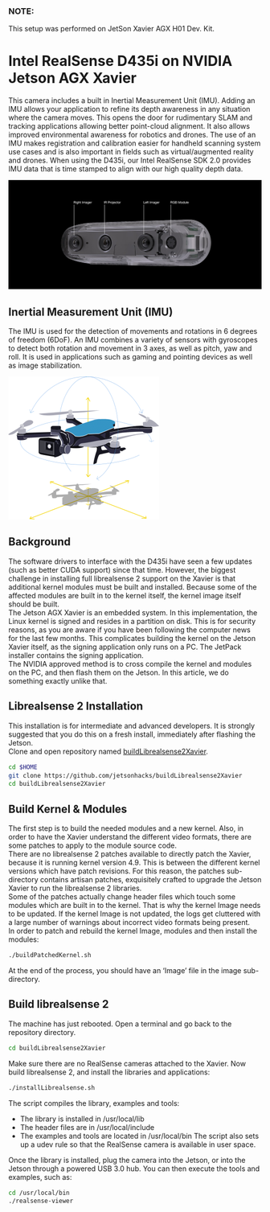 ### NOTE: 
This setup was performed on JetSon Xavier AGX H01 Dev. Kit.

# Intel RealSense D435i on NVIDIA Jetson AGX Xavier

This camera includes a built in Inertial Measurement Unit (IMU). Adding an IMU allows your application to refine its depth awareness in any situation where the camera moves. This opens the door for rudimentary SLAM and tracking applications allowing better point-cloud alignment. It also allows improved environmental awareness for robotics and drones. The use of an IMU makes registration and calibration easier for handheld scanning system use cases and is also important in fields such as virtual/augmented reality and drones. When using the D435i, our Intel RealSense SDK 2.0 provides IMU data that is time stamped to align with our high quality depth data.

![d435i](https://github.com/syedmohiuddinzia/JetsonXavierAGX-H01Kit/blob/main/3-RealSenseD435i/d435i.jpg)

## Inertial Measurement Unit (IMU)
The IMU is used for the detection of movements and rotations in 6 degrees of freedom (6DoF). An IMU combines a variety of sensors with gyroscopes to detect both rotation and movement in 3 axes, as well as pitch, yaw and roll. It is used in applications such as gaming and pointing devices as well as image stabilization.

![IMU](https://github.com/syedmohiuddinzia/JetsonXavierAGX-H01Kit/blob/main/3-RealSenseD435i/imu.png)

## Background
The software drivers to interface with the D435i have seen a few updates (such as better CUDA support) since that time. However, the biggest challenge in installing full librealsense 2 support on the Xavier is that additional kernel modules must be built and installed. Because some of the affected modules are built in to the kernel itself, the kernel image itself should be built.</br>
The Jetson AGX Xavier is an embedded system. In this implementation, the Linux kernel is signed and resides in a partition on disk. This is for security reasons, as you are aware if you have been following the computer news for the last few months. This complicates building the kernel on the Jetson Xavier itself, as the signing application only runs on a PC. The JetPack installer contains the signing application.</br>
The NVIDIA approved method is to cross compile the kernel and modules on the PC, and then flash them on the Jetson. In this article, we do something exactly unlike that.</br>

## Librealsense 2 Installation
This installation is for intermediate and advanced developers. It is strongly suggested that you do this on a fresh install, immediately after flashing the Jetson.</br>
Clone and open repository named [buildLibrealsense2Xavier](https://github.com/jetsonhacks/buildLibrealsense2Xavier).
```bash
cd $HOME
git clone https://github.com/jetsonhacks/buildLibrealsense2Xavier
cd buildLibrealsense2Xavier
```

## Build Kernel & Modules
The first step is to build the needed modules and a new kernel. Also, in order to have the Xavier understand the different video formats, there are some patches to apply to the module source code.</br>
There are no librealsense 2 patches available to directly patch the Xavier, because it is running kernel version 4.9. This is between the different kernel versions which have patch revisions. For this reason, the patches sub-directory contains artisan patches, exquisitely crafted to upgrade the Jetson Xavier to run the librealsense 2 libraries.</br>
Some of the patches actually change header files which touch some modules which are built in to the kernel. That is why the kernel Image needs to be updated. If the kernel Image is not updated, the logs get cluttered with a large number of warnings about incorrect video formats being present.</br>
In order to patch and rebuild the kernel Image, modules and then install the modules:
```bash
./buildPatchedKernel.sh
```
At the end of the process, you should have an ‘Image’ file in the image sub-directory.

## Build librealsense 2
The machine has just rebooted. Open a terminal and go back to the repository directory.
```bash
cd buildLibrealsense2Xavier
```
Make sure there are no RealSense cameras attached to the Xavier. Now build librealsense 2, and install the libraries and applications:
```bash
./installLibrealsense.sh
```
The script compiles the library, examples and tools:
+ The library is installed in /usr/local/lib
+ The header files are in /usr/local/include
+ The examples and tools are located in /usr/local/bin
The script also sets up a udev rule so that the RealSense camera is available in user space.

Once the library is installed, plug the camera into the Jetson, or into the Jetson through a powered USB 3.0 hub. You can then execute the tools and examples, such as:
```bash
cd /usr/local/bin
./realsense-viewer
```
